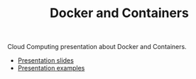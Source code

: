 <h1 align="center">
    Docker and Containers
</h1>

<br />

Cloud Computing presentation about Docker and Containers.

- [Presentation slides](https://amirhossein-presentations.github.io/docker-containers/)
- [Presentation examples](https://github.com/amirhossein-teaching/docker)
